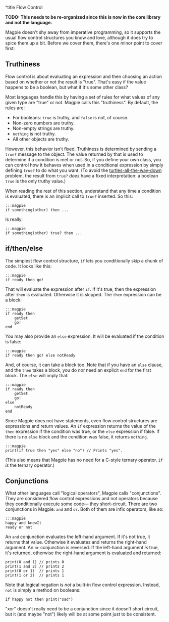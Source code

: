 ^title Flow Control

**TODO: This needs to be re-organized since this is now in the core library and not the language.**

Magpie doesn't shy away from imperative programming, so it supports the usual flow control structures you know and love, although it does try to spice them up a bit. Before we cover them, there's one minor point to cover first:

## Truthiness

Flow control is about evaluating an expression and then choosing an action based on whether or not the result is "true". That's easy if the value happens to be a boolean, but what if it's some other class?

Most languages handle this by having a set of rules for what values of any given type are "true" or not. Magpie calls this "truthiness". By default, the rules are:

* For booleans: `true` is truthy, and `false` is not, of course.
* Non-zero numbers are truthy.
* Non-empty strings are truthy.
* `nothing` is not truthy.
* All other objects are truthy.

However, this behavior isn't fixed. Truthiness is determined by sending a `true?` message to the object. The value returned by that is used to determine if a condition is met or not. So, if you define your own class, you can control how it behaves when used in a conditional expression by simply defining `true?` to do what you want. (To avoid the [turtles-all-the-way-down](http://en.wikipedia.org/wiki/Turtles_all_the_way_down) problem, the result from `true?` *does* have a fixed interpretation: a boolean `true` is the only truthy value.)

When reading the rest of this section, understand that any time a condition is evaluated, there is an implicit call to `true?` inserted. So this:

    :::magpie
    if something(other) then ...

Is really:

    :::magpie
    if something(other) true? then ...

## if/then/else

The simplest flow control structure, `if` lets you conditionally skip a chunk of code. It looks like this:

    :::magpie
    if ready then go!

That will evaluate the expression after `if`. If it's true, then the expression after `then` is evaluated. Otherwise it is skipped. The `then` expression can be a block:

    :::magpie
    if ready then
        getSet
        go!
    end

You may also provide an `else` expression. It will be evaluated if the condition is false:

    :::magpie
    if ready then go! else notReady

And, of course, it can take a block too. Note that if you have an `else` clause, and the `then` takes a block, you do *not* need an explicit `end` for the first block. The `else` will imply that:

    :::magpie
    if ready then
        getSet
        go!
    else
        notReady
    end

Since Magpie does not have statements, even flow control structures are expressions and return values. An `if` expression returns the value of the `then` expression if the condition was true, or the `else` expression if false. If there is no `else` block and the condition was false, it returns `nothing`.

    :::magpie
    print(if true then "yes" else "no") // Prints "yes".

(This also means that Magpie has no need for a C-style ternary operator. `if` *is* the ternary operator.)

## Conjunctions

What other languages call "logical operators", Magpie calls "conjunctions". They are considered flow control expressions and not operators because they conditionally execute some code&mdash; they short-circuit. There are two conjunctions in Magpie: `and` and `or`. Both of them are infix operators, like so:

    :::magpie
    happy and knowIt
    ready or not

An `and` conjunction evaluates the left-hand argument. If it's not true, it returns that value. Otherwise it evaluates and returns the right-hand argument. An `or` conjunction is reversed. If the left-hand argument *is* true, it's returned, otherwise the right-hand argument is evaluated and returned:

    print(0 and 1) // prints 0
    print(1 and 2) // prints 2
    print(0 or 1)  // prints 1
    print(1 or 2)  // prints 1

Note that logical negation is *not* a built-in flow control expression. Instead, `not` is simply a method on booleans:

    if happy not then print("sad")

<p class="future">
"xor" doesn't really need to be a conjunction since it doesn't short circuit, but it (and maybe "not") likely will be at some point just to be consistent.
</p>